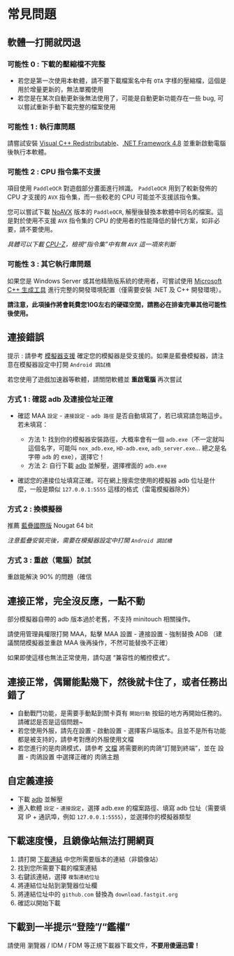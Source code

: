 # 常見問題

## 軟體一打開就閃退

### 可能性 0 : 下載的壓縮檔不完整

- 若您是第一次使用本軟體，請不要下載檔案名中有 `OTA` 字樣的壓縮檔，這個是用於增量更新的，無法單獨使用
- 若您是在某次自動更新後無法使用了，可能是自動更新功能存在一些 bug, 可以嘗試重新手動下載完整的檔案使用

### 可能性 1 : 執行庫問題

請嘗試安裝 [Visual C++ Redistributable](https://docs.microsoft.com/zh-CN/cpp/windows/latest-supported-vc-redist?view=msvc-160#visual-studio-2015-2017-2019-and-2022)、[.NET Framework 4.8](https://dotnet.microsoft.com/download/dotnet-framework/net48) 並重新啟動電腦後執行本軟體。

### 可能性 2 : CPU 指令集不支援

項目使用 `PaddleOCR` 對遊戲部分畫面進行辨識。 `PaddleOCR` 用到了較新發佈的 CPU 才支援的 `AVX` 指令集，而一些較老的 CPU 可能並不支援該指令集。

您可以嘗試下載 [NoAVX](../3rdparty/ppocr_noavx.zip) 版本的 `PaddleOCR`, 解壓後替換本軟體中同名的檔案。這是對於使用不支援 `AVX` 指令集的 CPU 的使用者的性能降低的替代方案，如非必要，請不要使用。

_具體可以下載 [CPU-Z](https://www.cpuid.com/softwares/cpu-z.html)，檢視“指令集”中有無 `AVX` 這一項來判斷_

### 可能性 3 : 其它執行庫問題

如果您是 Windows Server 或其他精簡版系統的使用者，可嘗試使用 [Microsoft C++ 生成工具](https://visualstudio.microsoft.com/zh-hans/visual-cpp-build-tools/) 進行完整的開發環境配置（僅需要安裝 .NET 及 C++ 開發環境）。

**請注意，此項操作將會耗費您10G左右的硬碟空間，請務必在排查完畢其他可能性後使用。**

## 連接錯誤

提示 : 請參考 [模擬器支援](1.3-模擬器支援.md) 確定您的模擬器是受支援的。如果是藍疊模擬器，請注意在模擬器設定中打開 `Android 調試橋`  

若您使用了遊戲加速器等軟體，請關閉軟體並 **重啟電腦** 再次嘗試

### 方式 1 : 確認 adb 及連接位址正確

- 確認 MAA `設定` - `連接設定` - `adb 路徑` 是否自動填寫了，若已填寫請忽略這步。若未填寫：
  - 方法 1: 找到你的模擬器安裝路徑，大概率會有一個 `adb.exe`（不一定就叫這個名字，可能叫 `nox_adb.exe`, `HD-adb.exe`, `adb_server.exe`... 總之是名字帶 `adb` 的 exe），選擇它！
  - 方法 2: 自行下載 [adb](https://dl.google.com/android/repository/platform-tools-latest-windows.zip) 並解壓，選擇裡面的 `adb.exe`

- 確認您的連接位址填寫正確。可在網上搜索您使用的模擬器 adb 位址是什麼，一般是類似 `127.0.0.1:5555` 這樣的格式（雷電模擬器除外）

### 方式 2 : 換模擬器

推薦 [藍疊國際版](https://www.bluestacks.com/download.html) Nougat 64 bit  

_注意藍疊安裝完後，需要在模擬器設定中打開 `Android 調試橋`_

### 方式 3 : 重啟（電腦）試試

重啟能解決 90% 的問題（確信

## 連接正常，完全沒反應，一點不動

部分模擬器自帶的 adb 版本過於老舊，不支持 minitouch 相關操作。

請使用管理員權限打開 MAA，點擊 MAA 設置 - 連接設置 - 強制替換 ADB （建議關閉模擬器並重啟 MAA 後再操作，不然可能替換不正確）

如果即使這樣也無法正常使用，請勾選 “兼容性的觸控模式”。

## 連接正常，偶爾能點幾下，然後就卡住了，或者任務出錯了

- 自動戰鬥功能，是需要手動點到關卡頁有 `開始行動` 按鈕的地方再開始任務的。請確認是否是這個問題~
- 若您使用外服，請先在設置 - 啟動設置 - 選擇客戶端版本。且並不是所有功能都是被支持的，請參考對應的外服使用文檔
- 若您進行的是肉鴿模式，請參考 [文檔](1.1-詳細介紹.md#一鍵長草自動肉鴿) 將需要刷的肉鴿“訂閱到終端”，並在 設置 - 肉鴿設置 中選擇正確的 肉鴿主題

## 自定義連接

- 下載 [adb](https://dl.google.com/android/repository/platform-tools-latest-windows.zip) 並解壓
- 進入軟體 `設定` - `連接設定`，選擇 adb.exe 的檔案路徑、填寫 adb 位址（需要填寫 IP + 通訊埠，例如 `127.0.0.1:5555`），並選擇你的模擬器類型

## 下載速度慢，且鏡像站無法打開網頁

1. 請打開 [下載連結](../../README.md#下載連結) 中您所需要版本的連結（非鏡像站）
2. 找到您所需要下載的檔案連結
3. 右鍵該連結，選擇 `複製連結位址`
4. 將連結位址貼到瀏覽器位址欄
5. 將連結位址中的 `github.com` 替換為 `download.fastgit.org`
6. 確認以開始下載

## 下載到一半提示“登陸”/“鑑權”

請使用 瀏覽器 / IDM / FDM 等正規下載器下載文件，**不要用傻逼迅雷！**
